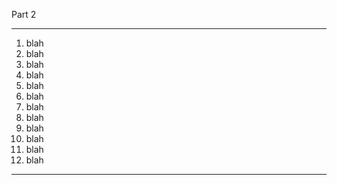Part 2

---
1. blah
2. blah
3. blah
4. blah
5. blah
6. blah
7. blah
8. blah
9. blah
10. blah
11. blah
12. blah
---